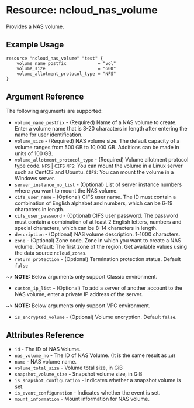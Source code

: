 # Resource: ncloud_nas_volume

Provides a NAS volume.

## Example Usage

```hcl
resource "ncloud_nas_volume" "test" {
	volume_name_postfix            = "vol"
	volume_size                    = "600"
	volume_allotment_protocol_type = "NFS"
}
```

## Argument Reference

The following arguments are supported:

* `volume_name_postfix` - (Required) Name of a NAS volume to create. Enter a volume name that is 3-20 characters in length after entering the name for user identification.
* `volume_size` - (Required) NAS volume size. The default capacity of a volume ranges from 500 GB to 10,000 GB. Additions can be made in units of 100 GB.
* `volume_allotment_protocol_type` - (Required) Volume allotment protocol type code. `NFS` | `CIFS`
    `NFS`: You can mount the volume in a Linux server such as CentOS and Ubuntu.
    `CIFS`: You can mount the volume in a Windows server.
* `server_instance_no_list` - (Optional) List of server instance numbers where you want to mount the NAS volume.
* `cifs_user_name` - (Optional) CIFS user name. The ID must contain a combination of English alphabet and numbers, which can be 6-19 characters in length.
* `cifs_user_password` - (Optional) CIFS user password. The password must contain a combination of at least 2 English letters, numbers and special characters,   which can be 8-14 characters in length.
* `description` - (Optional) NAS volume description. 1-1000 characters.
* `zone` - (Optional) Zone code. Zone in which you want to create a NAS volume. Default: The first zone of the region.  Get available values using the data      source `ncloud_zones`.
* `return_protection` - (Optional) Termination protection status. Default `false`

~> **NOTE:** Below arguments only support Classic environment.

* `custom_ip_list` - (Optional) To add a server of another account to the NAS volume, enter a private IP address of the server.

~> **NOTE:** Below arguments only support VPC environment.

* `is_encrypted_volume` - (Optional) Volume encryption. Default `false`.


## Attributes Reference

* `id` - The ID of NAS Volume.
* `nas_volume_no` - The ID of NAS Volume. (It is the same result as `id`)
* `name` - NAS volume name.
* `volume_total_size` - Volume total size, in GiB
* `snapshot_volume_size` - Snapshot volume size, in GiB
* `is_snapshot_configuration` - Indicates whether a snapshot volume is set.
* `is_event_configuration` - Indicates whether the event is set.
* `mount_information` - Mount information for NAS volume.
